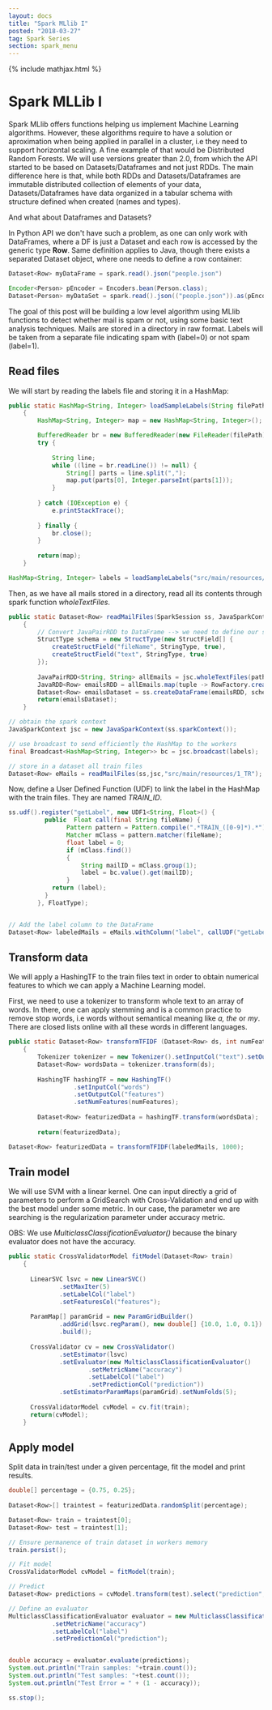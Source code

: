 ```yaml
---
layout: docs
title: "Spark MLlib I"
posted: "2018-03-27"
tag: Spark Series
section: spark_menu
---
```


{% include mathjax.html %}

# Spark MLLib I


Spark MLlib offers functions helping us implement Machine Learning algorithms. However, these algorithms require to have a solution or aproximation when being applied in parallel in a cluster, i.e they need to support horizontal scaling. A fine example of that would be Distributed Random Forests. We will use versions greater than 2.0, from which the API started to be based on Datasets/Dataframes and not just RDDs. The main difference here is that, while both RDDs and Datasets/Dataframes are immutable distributed collection of elements of your data, Datasets/Dataframes have data organized in a tabular schema with structure defined when created (names and types).

And what about Dataframes and Datasets?

In Python API we don't have such a problem, as one can only work with DataFrames, where a DF is just a Dataset and each row is accessed by the generic type **Row**. Same definition applies to Java, though there exists a separated Dataset object, where one needs to define a row container:

```java
Dataset<Row> myDataFrame = spark.read().json("people.json")

Encoder<Person> pEncoder = Encoders.bean(Person.class);
Dataset<Person> myDataSet = spark.read().json(("people.json")).as(pEncoder);
```

The goal of this post will be building a low level algorithm using MLlib functions to detect whether mail is spam or not, using some basic text analysis techniques. Mails are stored in a directory in raw format. Labels will be taken from a separate file indicating spam with (label=0) or not spam (label=1).

## Read files

We will start by reading the labels file and storing it in a HashMap:

```java
public static HashMap<String, Integer> loadSampleLabels(String filePath) throws IOException
	{
		HashMap<String, Integer> map = new HashMap<String, Integer>();

		BufferedReader br = new BufferedReader(new FileReader(filePath));
		try {
			
		    String line;
		    while ((line = br.readLine()) != null) {
		    	String[] parts = line.split(",");
		    	map.put(parts[0], Integer.parseInt(parts[1]));
		    }
		    
		} catch (IOException e) {
			e.printStackTrace();
			
		} finally {
		    br.close();
		}
		
		return(map);
	}
```

```java
HashMap<String, Integer> labels = loadSampleLabels("src/main/resources/1_spam-mail.tr.label");
```

Then, as we have all mails stored in a directory, read all its contents through spark function *wholeTextFiles*.

```java
public static Dataset<Row> readMailFiles(SparkSession ss, JavaSparkContext jsc, String path)
	{
		// Convert JavaPairRDD to DataFrame --> we need to define our schema.
		StructType schema = new StructType(new StructField[] {
			createStructField("fileName", StringType, true),
			createStructField("text", StringType, true)
		});
		
		JavaPairRDD<String, String> allEmails = jsc.wholeTextFiles(path);
		JavaRDD<Row> emailsRDD = allEmails.map(tuple -> RowFactory.create(tuple._1(), tuple._2()));
		Dataset<Row> emailsDataset = ss.createDataFrame(emailsRDD, schema);
		return(emailsDataset);
	}
```

```java
// obtain the spark context
JavaSparkContext jsc = new JavaSparkContext(ss.sparkContext());

// use broadcast to send efficiently the HashMap to the workers
final Broadcast<HashMap<String, Integer>> bc = jsc.broadcast(labels);

// store in a dataset all train files
Dataset<Row> eMails = readMailFiles(ss,jsc,"src/main/resources/1_TR");
```

Now, define a User Defined Function (UDF) to link the label in the HashMap with the train files. They are named *TRAIN_ID*. 
```java
ss.udf().register("getLabel", new UDF1<String, Float>() {
	      public  Float call(final String fileName) {
	    	    Pattern pattern = Pattern.compile(".*TRAIN_([0-9]*).*");
				Matcher mClass = pattern.matcher(fileName);
				float label = 0;
				if (mClass.find())
	            {
	            	String mailID = mClass.group(1);
	            	label = bc.value().get(mailID);
	            }
	        return (label);
	      }
	    }, FloatType);	 	


// Add the label column to the DataFrame
Dataset<Row> labeledMails = eMails.withColumn("label", callUDF("getLabel", eMails.col("fileName")));
```

## Transform data

We will apply a HashingTF to the train files text in order to obtain numerical features to which we can apply a Machine Learning model. 

First, we need to use a tokenizer to transform whole text to an array of words. In there, one can apply stemming and is a common practice to remove stop words, i.e words without semantical meaning like *a, the* or  *my*. There are closed lists online with all these words in different languages.

```java
public static Dataset<Row> transformTFIDF (Dataset<Row> ds, int numFeatures)
	{
		Tokenizer tokenizer = new Tokenizer().setInputCol("text").setOutputCol("words");
		Dataset<Row> wordsData = tokenizer.transform(ds);
		
		HashingTF hashingTF = new HashingTF()
			      .setInputCol("words")
			      .setOutputCol("features")
			      .setNumFeatures(numFeatures);
		
		Dataset<Row> featurizedData = hashingTF.transform(wordsData);
		
	    return(featurizedData);
```

```java
Dataset<Row> featurizedData = transformTFIDF(labeledMails, 1000);
```

## Train model

We will use SVM with a linear kernel. One can input directly a grid of parameters to perform a GridSearch with Cross-Validation and end up with the best model under some metric. In our case, the parameter we are searching is the regularization parameter under accuracy metric. 

OBS: We use *MulticlassClassificationEvaluator()* because the binary evaluator does not have the accuracy.

```java
public static CrossValidatorModel fitModel(Dataset<Row> train)
	{
	  
	  LinearSVC lsvc = new LinearSVC()
	          .setMaxIter(5)
	          .setLabelCol("label")
	          .setFeaturesCol("features");
	    
	  ParamMap[] paramGrid = new ParamGridBuilder()
			  .addGrid(lsvc.regParam(), new double[] {10.0, 1.0, 0.1})
			  .build();
	  
	  CrossValidator cv = new CrossValidator()
			  .setEstimator(lsvc)
			  .setEvaluator(new MulticlassClassificationEvaluator()
					  .setMetricName("accuracy")
					  .setLabelCol("label")
					  .setPredictionCol("prediction"))
			  .setEstimatorParamMaps(paramGrid).setNumFolds(5);
	  
      CrossValidatorModel cvModel = cv.fit(train);
      return(cvModel);
	}
```

## Apply model

Split data in train/test under a given percentage, fit the model and print results.

```java
double[] percentage = {0.75, 0.25};
	    
Dataset<Row>[] traintest = featurizedData.randomSplit(percentage);

Dataset<Row> train = traintest[0];
Dataset<Row> test = traintest[1];	      

// Ensure permanence of train dataset in workers memory
train.persist();

// Fit model
CrossValidatorModel cvModel = fitModel(train);

// Predict
Dataset<Row> predictions = cvModel.transform(test).select("prediction","label");

// Define an evaluator
MulticlassClassificationEvaluator evaluator = new MulticlassClassificationEvaluator()
	        .setMetricName("accuracy")
	        .setLabelCol("label")
	        .setPredictionCol("prediction");


double accuracy = evaluator.evaluate(predictions);
System.out.println("Train samples: "+train.count());
System.out.println("Test samples: "+test.count());
System.out.println("Test Error = " + (1 - accuracy));

ss.stop(); 
```